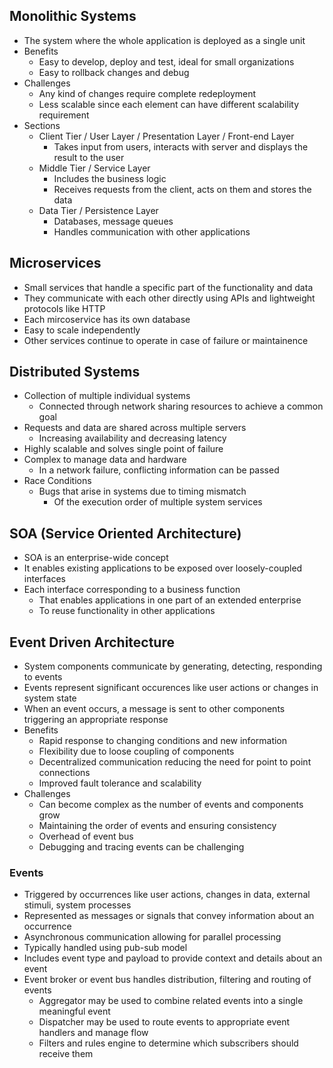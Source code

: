 ## Monolithic Systems
- The system where the whole application is deployed as a single unit
- Benefits
  - Easy to develop, deploy and test, ideal for small organizations
  - Easy to rollback changes and debug
- Challenges
  - Any kind of changes require complete redeployment
  - Less scalable since each element can have different scalability requirement
- Sections
  - Client Tier / User Layer / Presentation Layer / Front-end Layer
    - Takes input from users, interacts with server and displays the result to the user
  - Middle Tier / Service Layer
    - Includes the business logic
    - Receives requests from the client, acts on them and stores the data
  - Data Tier / Persistence Layer
    - Databases, message queues
    - Handles communication with other applications

## Microservices
- Small services that handle a specific part of the functionality and data
- They communicate with each other directly using APIs and lightweight protocols like HTTP
- Each mircoservice has its own database
- Easy to scale independently
- Other services continue to operate in case of failure or maintainence

## Distributed Systems
- Collection of multiple individual systems
  - Connected through network sharing resources to achieve a common goal
- Requests and data are shared across multiple servers
  - Increasing availability and decreasing latency
- Highly scalable and solves single point of failure
- Complex to manage data and hardware
  - In a network failure, conflicting information can be passed
- Race Conditions
  - Bugs that arise in systems due to timing mismatch
    - Of the execution order of multiple system services

## SOA (Service Oriented Architecture)
- SOA is an enterprise-wide concept
- It enables existing applications to be exposed over loosely-coupled interfaces
- Each interface corresponding to a business function
  - That enables applications in one part of an extended enterprise
  - To reuse functionality in other applications

## Event Driven Architecture
- System components communicate by generating, detecting, responding to events
- Events represent significant occurences like user actions or changes in system state
- When an event occurs, a message is sent to other components triggering an appropriate response
- Benefits
  - Rapid response to changing conditions and new information
  - Flexibility due to loose coupling of components
  - Decentralized communication reducing the need for point to point connections
  - Improved fault tolerance and scalability
- Challenges
  - Can become complex as the number of events and components grow
  - Maintaining the order of events and ensuring consistency
  - Overhead of event bus
  - Debugging and tracing events can be challenging

### Events
- Triggered by occurrences like user actions, changes in data, external stimuli, system processes
- Represented as messages or signals that convey information about an occurrence
- Asynchronous communication allowing for parallel processing
- Typically handled using pub-sub model
- Includes event type and payload to provide context and details about an event
- Event broker or event bus handles distribution, filtering and routing of events
  - Aggregator may be used to combine related events into a single meaningful event
  - Dispatcher may be used to route events to appropriate event handlers and manage flow
  - Filters and rules engine to determine which subscribers should receive them
